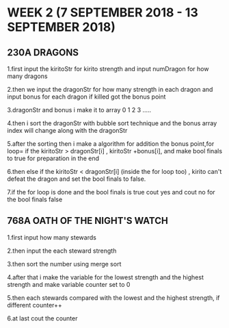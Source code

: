 # WEEK 2 (7  SEPTEMBER 2018 - 13 SEPTEMBER 2018)
## 230A DRAGONS

1.first input the kiritoStr for kirito strength and input numDragon for how many dragons

2.then we input the dragonStr for how many strength in each dragon and input bonus for each dragon if killed got the bonus point

3.dragonStr and bonus i make it to array 0 1 2 3 .....

4.then i sort the dragonStr with bubble sort technique and the bonus array index will change along with the dragonStr

5.after the sorting then i make a algorithm for addition the bonus point,for loop= if the kiritoStr > dragonStr[i] , kiritoStr +bonus[i], and make bool finals to true for preparation in the end

6.then else if the kiritoStr <  dragonStr[i] (inside the for loop too) , kirito can't defeat the dragon and set the bool finals to false.

7.if the for loop is done and the bool finals is true cout yes and cout no for the bool finals false



## 768A OATH OF THE NIGHT'S WATCH

1.first input how many stewards

2.then input the each steward strength 

3.then sort the number using merge sort

4.after that i make the variable for the lowest strength and the highest strength and make variable counter set to 0

5.then each stewards compared with the lowest and the highest strength, if different counter++

6.at last cout the counter

